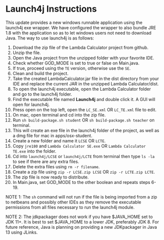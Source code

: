 # **Launch4j Instructions**

This update provides a new windows runnable application using the launch4j exe wrapper. We have configured the wrapper to also bundle JRE 1.8 with the application so as to let windows users not need to download Java. The way to use launch4j is as follows: 

1. Download the zip file of the Lambda Calculator project from github.
2. Unzip the file.
3. Open the Java project from the unzipped folder with your favorite IDE.
4. Check whether GOD_MODE is set to true or false on Main.java.
5. If true, proceed using the `TE` version, otherwise use the `SE`. 
6. Clean and build the project.
7. Take the created LambdaCalculator.jar file in the dist directory from your IDE and replace the current JAR in the unzipped Lambda Calculator/dist.
8. To open the launch4j executable, open the Lambda Calculator folder and go to the launch4j folder.
9. Find the executable file named **Launch4j** and double click it. A GUI will open for launch4j.
10. Press open on the top left, open the `LC_SE.xml` OR `LC_TE.xml` file to edit.
11. On mac, open terminal and cd into the zip file.
12. Run `sh build-package.sh student` OR `sh build-package.sh teacher` on terminal.
13. This will create an exe file in the launch4j folder of the project, as well as a dmg file for mac in apps/osx-student. 
14. Create a new folder and name it `LCSE` OR `LCTE`.
15. Copy `jre180` and `Lambda Calculator SE.exe` OR `Lambda Calculator TE.exe` into the folder.
16. Cd into `launch4j/LCSE` or `launch4j/LCTE` from terminal then type `ls -la` to see if there are any extra files.
17. Delete the extra files using `rm -r filename`. 
18. Create a zip file using `zip -r LCSE.zip LCSE` OR `zip -r LCTE.zip LCTE`. 
19. The zip file is now ready to distribute.
20. In Main.java, set GOD_MODE to the other boolean and repeats steps 6-19. 


NOTE 1: The `sh` command will not run if the file is being imported from a zip to netbeans and possibly other IDEs as they remove the executable permissions from all files necessary to run the launch4j module. 

NOTE 2: The jdkpackager does not work if you have $JAVA_HOME set to JDK 11+. It is best to set $JAVA_HOME to a lower JDK, preferably JDK 8. For future reference, Java is planning on providing a new JDKpackager in Java 13 using JLinks. 

